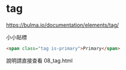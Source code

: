 # tag

https://bulma.io/documentation/elements/tag/

小小貼標

```html
<span class="tag is-primary">Primary</span>
```

說明請直接查看 08_tag.html
